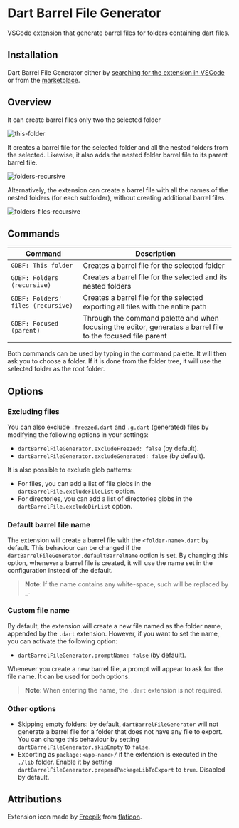 # Dart Barrel File Generator

VSCode extension that generate barrel files for folders containing dart files.

## Installation

Dart Barrel File Generator either by
[searching for the extension in VSCode](https://code.visualstudio.com/docs/editor/extension-gallery#_search-for-an-extension)
or from the [marketplace](https://marketplace.visualstudio.com/).

## Overview

It can create barrel files only two the selected folder

![this-folder](https://raw.githubusercontent.com/mikededo/dartBarrelFileGenerator/master/assets/current-only.gif)

It creates a barrel file for the selected folder and all the nested folders from
the selected. Likewise, it also adds the nested folder barrel file to its parent
barrel file.

![folders-recursive](https://raw.githubusercontent.com/mikededo/dartBarrelFileGenerator/master/assets/current-and-nested.gif)

Alternatively, the extension can create a barrel file with all the names of the
nested folders (for each subfolder), without creating additional barrel files.

![folders-files-recursive](https://raw.githubusercontent.com/mikededo/dartBarrelFileGenerator/master/assets/current-with-subfolders.gif)

## Commands

| Command                            | Description                                                                                                  |
| ---------------------------------- | ------------------------------------------------------------------------------------------------------------ |
| `GDBF: This folder`                | Creates a barrel file for the selected folder                                                                |
| `GDBF: Folders (recursive)`        | Creates a barrel file for the selected and its nested folders                                                |
| `GDBF: Folders' files (recursive)` | Creates a barrel file for the selected exporting all files with the entire path                              |
| `GDBF: Focused (parent)`           | Through the command palette and when focusing the editor, generates a barrel file to the focused file parent |

Both commands can be used by typing in the command palette. It will then ask you to
choose a folder. If it is done from the folder tree, it will use the selected
folder as the root folder.

## Options

### Excluding files

You can also exclude `.freezed.dart` and `.g.dart` (generated) files by modifying the
following options in your settings:

- `dartBarrelFileGenerator.excludeFreezed: false` (by default).
- `dartBarrelFileGenerator.excludeGenerated: false` (by default).

It is also possible to exclude glob patterns:

- For files, you can add a list of file globs in the `dartBarrelFile.excludeFileList`
  option.
- For directories, you can add a list of directories globs in the
  `dartBarrelFile.excludeDirList` option.

### Default barrel file name

The extension will create a barrel file with the `<folder-name>.dart` by default. This
behaviour can be changed if the `dartBarrelFileGenerator.defaultBarrelName` option is
set. By changing this option, whenever a barrel file is created, it will use the name
set in the configuration instead of the default.

> **Note**: If the name contains any white-space, such will be replaced by `_`.

### Custom file name

By default, the extension will create a new file named as the folder name, appended by
the `.dart` extension. However, if you want to set the name, you can activate the
following option:

- `dartBarrelFileGenerator.promptName: false` (by default).

Whenever you create a new barrel file, a prompt will appear to ask for the file name.
It can be used for both options.

> **Note**: When entering the name, the `.dart` extension is not required.

### Other options

- Skipping empty folders: by default, `dartBarrelFileGenerator` will not
  generate a barrel file for a folder that does not have any file to export. You
  can change this behaviour by setting `dartBarrelFileGenerator.skipEmpty` to
  `false`. 
- Exporting as `package:<app-name>/` if the extension is executed in the `./lib`
  folder. Enable it by setting
  `dartBarrelFileGenerator.prependPackageLibToExport` to `true`. Disabled by
  default.

## Attributions

Extension icon made by [Freepik](https://www.flaticon.com/authors/freepik) from [flaticon](www.flaticon.com).
